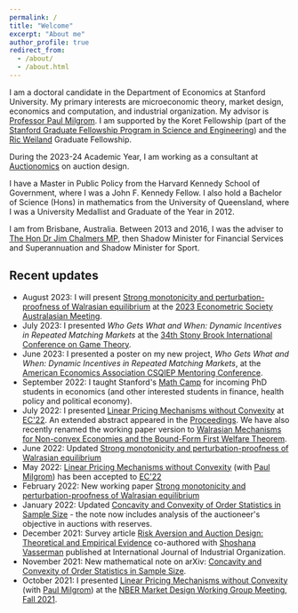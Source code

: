 ```yaml
---
permalink: /
title: "Welcome"
excerpt: "About me"
author_profile: true
redirect_from:
  - /about/
  - /about.html
---
```


I am a doctoral candidate in the Department of Economics at Stanford University. My primary interests are microeconomic theory, market design, economics and computation, and industrial organization. My advisor is [Professor Paul Milgrom](https://milgrom.people.stanford.edu/). I am supported by the Koret Fellowship (part of the [Stanford Graduate Fellowship Program in Science and Engineering](https://vpge.stanford.edu/fellowships-funding/sgf/details)) and the [Ric Weiland](https://en.wikipedia.org/wiki/Ric_Weiland) Graduate Fellowship.

During the 2023-24 Academic Year, I am working as a consultant at [Auctionomics](https://www.auctionomics.com) on auction design.

I have a Master in Public Policy from the Harvard Kennedy School of Government, where I was a John F. Kennedy Fellow. I also hold a Bachelor of Science (Hons) in mathematics from the University of Queensland, where I was a University Medallist and Graduate of the Year in 2012.

I am from Brisbane, Australia. Between 2013 and 2016, I was the adviser to [The Hon Dr Jim Chalmers MP](https://jimchalmers.org/), then Shadow Minister for Financial Services and Superannuation and Shadow Minister for Sport.

## Recent updates
* August 2023: I will present [Strong monotonicity and perturbation-proofness of Walrasian equilibrium](https://mitchwatt.github.io/files/perturbations.pdf) at the [2023 Econometric Society Australasian Meeting](https://www.esam2023.org).
* July 2023: I presented *Who Gets What and When: Dynamic Incentives in Repeated Matching Markets* at the [34th Stony Brook International Conference on Game Theory](https://gtcenter.org/international-conference/).
* June 2023: I presented a poster on my new project, *Who Gets What and When: Dynamic Incentives in Repeated Matching Markets*, at the [American Economics Association CSQIEP Mentoring Conference](https://www.aeaweb.org/about-aea/committees/aealgbtq/mentor-conference).
* September 2022: I taught Stanford's [Math Camp](https://mitchwatt.github.io/teaching/stanfordmathcamp) for incoming PhD students in economics (and other interested students in finance, health policy and political economy).
* July 2022: I presented [Linear Pricing Mechanisms without Convexity](https://mitchwatt.github.io/files/PricingMechanismsNonConvex.pdf) at [EC'22](https://ec22.sigecom.org/). An extended abstract appeared in the [Proceedings](https://doi.org/10.1145/3490486.3538310). We have also recently renamed the working paper version to [Walrasian Mechanisms for Non-convex Economies and the Bound-Form First Welfare Theorem](https://mitchwatt.github.io/files/PricingMechanismsNonConvex.pdf).
* June 2022: Updated [Strong monotonicity and perturbation-proofness of Walrasian equilibrium](https://mitchwatt.github.io/files/perturbations.pdf)
* May 2022: [Linear Pricing Mechanisms without Convexity](https://mitchwatt.github.io/files/PricingMechanismsNonConvex.pdf) (with [Paul Milgrom](https://milgrom.people.stanford.edu/)) has been accepted to [EC'22](https://ec22.sigecom.org/)
* February 2022: New working paper [Strong monotonicity and perturbation-proofness of Walrasian equilibrium](https://mitchwatt.github.io/files/perturbations.pdf)
* January 2022: Updated [Concavity and Convexity of Order Statistics in Sample Size](https://arxiv.org/abs/2111.04702) - the note now includes analysis of the auctioneer's objective in auctions with reserves.
* December 2021: Survey article [Risk Aversion and Auction Design: Theoretical and Empirical Evidence](https://doi.org/10.1016/j.ijindorg.2021.102758) co-authored with [Shoshana Vasserman](https://shoshanavasserman.com/) published at International Journal of Industrial Organization.
* November 2021: New mathematical note on arXiv: [Concavity and Convexity of Order Statistics in Sample Size](https://arxiv.org/abs/2111.04702).
* October 2021: I presented [Linear Pricing Mechanisms without Convexity](https://mitchwatt.github.io/files/PricingMechanismsNonConvex.pdf) (with [Paul Milgrom](https://milgrom.people.stanford.edu/)) at the [NBER Market Design Working Group Meeting, Fall 2021](https://youtu.be/fIJ2Dzmspg4).
